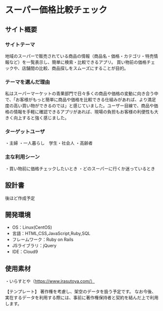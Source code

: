 # スーパー価格比較チェック

## サイト概要
### サイトテーマ
地域のスーパーで販売されている商品の情報（商品名・価格・カテゴリ・特売情報など）を一覧表示し、簡単に検索・比較できるアプリ。
買い物前の価格チェックや、店舗間の比較、商品探しをスムーズにすることが目的。
​
### テーマを選んだ理由
私はスーパーマーケットの青果部門で日々多くの商品や価格の変動に向き合う中で、「お客様がもっと簡単に商品や価格を比較できる仕組みがあれば、より満足度の高い買い物ができるのでは」と感じていました。
​ユーザー目線で、商品や価格の情報を手軽に確認できるアプリがあれば、現場の負担もお客様の利便性も大きく向上すると強く感じました。

### ターゲットユーザ
・主婦
・一人暮らし　学生・社会人
・高齢者
​
### 主な利用シーン
・買い物前に価格チェックしたいとき
・どのスーパーに行くか迷っているとき
​
## 設計書
後ほど作成予定
​
## 開発環境
- OS：Linux(CentOS)
- 言語：HTML,CSS,JavaScript,Ruby,SQL
- フレームワーク：Ruby on Rails
- JSライブラリ：jQuery
- IDE：Cloud9
​
## 使用素材
・いらすとや（https://www.irasutoya.com/）

【テンプレート】
著作権を考慮し、架空のデータを扱う予定です。
なお今後、実在するデータを利用する際には、事前に著作権保持者と契約を結んだ上で利用します。
